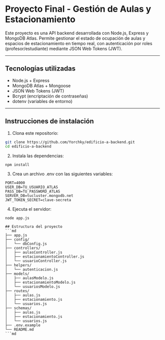 # Proyecto Final - Gestión de Aulas y Estacionamiento

Este proyecto es una API backend desarrollada con Node.js, Express y MongoDB Atlas. Permite gestionar el estado de ocupación de aulas y espacios de estacionamiento en tiempo real, con autenticación por roles (profesor/estudiante) mediante JSON Web Tokens (JWT).

---

## Tecnologías utilizadas

- Node.js + Express  
- MongoDB Atlas + Mongoose  
- JSON Web Tokens (JWT)  
- Bcrypt (encriptación de contraseñas)  
- dotenv (variables de entorno)  

---

## Instrucciones de instalación

1. Clona este repositorio:

```bash
git clone https://github.com/Yorchky/edificio-a-backend.git
cd edificio-a-backend

```
2. Instala las dependencias:
```
npm install

```
3. Crea un archivo .env con las siguientes variables:
```
PORT=4000
USER_DB=TU_USUARIO_ATLAS
PASS_DB=TU_PASSWORD_ATLAS
SERVER_DB=tucluster.mongodb.net
JWT_TOKEN_SECRET=clave-secreta
```
4. Ejecuta el servidor:
```
node app.js

## Estructura del proyecto
```md
├── app.js
├── config/
│   └── dbConfig.js
├── controllers/
│   ├── aulasController.js
│   ├── estacionamientoController.js
│   └── usuarioController.js
├── helpers/
│   └── autenticacion.js
├── models/
│   ├── aulasModelo.js
│   ├── estacionamientoModelo.js
│   └── usuariosModelo.js
├── routes/
│   ├── aulas.js
│   ├── estacionamiento.js
│   └── usuarios.js
├── schemas/
│   ├── aulas.js
│   ├── estacionamiento.js
│   └── usuarios.js
├── .env.example
└── README.md
```md

